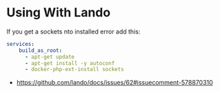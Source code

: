 # Using With Lando

If you get a sockets nto installed error add this:

```yaml
services:
    build_as_root:
      - apt-get update
      - apt-get install -y autoconf
      - docker-php-ext-install sockets
```

* https://github.com/lando/docs/issues/62#issuecomment-578870310
